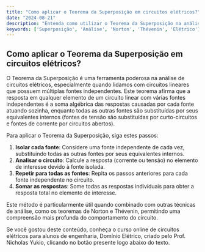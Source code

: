 ```yaml
---
title: "Como aplicar o Teorema da Superposição em circuitos elétricos?"
date: "2024-08-21"
description: "Entenda como utilizar o Teorema da Superposição na análise de circuitos elétricos."
keywords: ['Superposição', 'Análise', 'Norton', 'Thévenin', 'Elétrico']
---
```


## Como aplicar o Teorema da Superposição em circuitos elétricos?

O Teorema da Superposição é uma ferramenta poderosa na análise de circuitos elétricos, especialmente quando lidamos com circuitos lineares que possuem múltiplas fontes independentes. Este teorema afirma que a resposta em qualquer elemento de um circuito linear com várias fontes independentes é a soma algébrica das respostas causadas por cada fonte atuando sozinha, enquanto todas as outras fontes são substituídas por seus equivalentes internos (fontes de tensão são substituídas por curto-circuitos e fontes de corrente por circuitos abertos).

Para aplicar o Teorema da Superposição, siga estes passos:

1. **Isolar cada fonte**: Considere uma fonte independente de cada vez, substituindo todas as outras fontes por seus equivalentes internos.
2. **Analisar o circuito**: Calcule a resposta (corrente ou tensão) no elemento de interesse devido à fonte isolada.
3. **Repetir para todas as fontes**: Repita os passos anteriores para cada fonte independente no circuito.
4. **Somar as respostas**: Some todas as respostas individuais para obter a resposta total no elemento de interesse.

Este método é particularmente útil quando combinado com outras técnicas de análise, como os teoremas de Norton e Thévenin, permitindo uma compreensão mais profunda do comportamento do circuito.

Se você gostou deste conteúdo, conheça o curso online de circuitos elétricos para alunos de engenharia, Domínio Elétrico, criado pelo Prof. Nicholas Yukio, clicando no botão presente logo abaixo do texto.